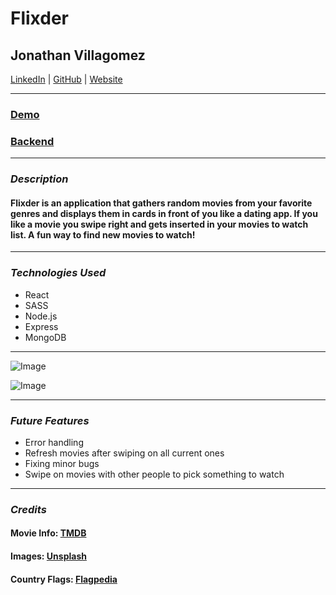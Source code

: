 # Flixder

## Jonathan Villagomez

[LinkedIn](https://www.linkedin.com/in/jonathanvillagomezhernandez/) |
[GitHub](https://github.com/VillagomezHJonathan) |
[Website](https://www.jonweb.dev/)

---

### [Demo](https://flixder.netlify.app/)

### [Backend](https://github.com/VillagomezHJonathan/flixder-backend)

---

### **_Description_**

#### Flixder is an application that gathers random movies from your favorite genres and displays them in cards in front of you like a dating app. If you like a movie you swipe right and gets inserted in your movies to watch list. A fun way to find new movies to watch!

---

### **_Technologies Used_**

- React
- SASS
- Node.js
- Express
- MongoDB

---

![Image](/project_info/screenshot01.png)

![Image](/project_info/screenshot02.png)

---

### **_Future Features_**

- Error handling
- Refresh movies after swiping on all current ones
- Fixing minor bugs
- Swipe on movies with other people to pick something to watch

---

### **_Credits_**

#### Movie Info: [TMDB](https://developers.themoviedb.org/3/getting-started/introduction)

#### Images: [Unsplash](https://unsplash.com/)

#### Country Flags: [Flagpedia](https://flagpedia.net/index)
